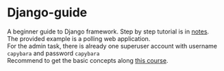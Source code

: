 # Django-guide
A beginner guide to Django framework. Step by step tutorial is in [notes](./notes.md).  
The provided example is a polling web application.  
For the admin task, there is already one superuser account with username `capybara` and password `capybara`  
Recommend to get the basic concepts along [this course](https://www.udemy.com/course/introdjango/).
